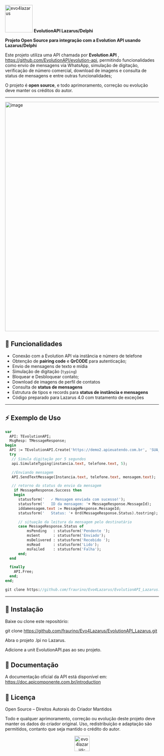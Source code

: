 <p>
  <img width="90" height="90" alt="evo4lazarus" src="https://github.com/user-attachments/assets/15f5565a-b825-4cf7-a2c7-915df8638843" />
  <b><strong>EvolutionAPI Lazarus/Delphi</strong></b>
</p>


**Projeto Open Source para integração com a Evolution API usando Lazarus/Delphi**  

Este projeto utiliza uma API chamada por **Evolution API** , https://github.com/EvolutionAPI/evolution-api, permitindo funcionalidades como envio de mensagens via WhatsApp, simulação de digitação, verificação de número comercial, download de imagens e consulta de status de mensagens e entre outras funcionalidades;

O projeto é **open source**, e todo aprimoramento, correção ou evolução deve manter os créditos do autor.

---
<img width="797" height="750" alt="image" src="https://github.com/user-attachments/assets/2cd2b9e0-a687-4279-87f9-4bf9c117c7c8" /> <p>

## 📌 Funcionalidades

- Conexão com a Evolution API via instância e número de telefone  
- Obtenção de **pairing code** e **QrCODE** para autenticação; 
- Envio de mensagens de texto e mídia  
- Simulação de digitação (`typing`)
- Bloquear e Desbloquear contato;
- Download de imagens de perfil de contatos  
- Consulta de **status de mensagens**  
- Estrutura de tipos e records para **status de instância e mensagens**  
- Código preparado para Lazarus 4.0 com tratamento de exceções  
---
## ⚡ Exemplo de Uso

```pascal
var
  API: TEvolutionAPI;
  MsgResp: TMessageResponse;
begin
  API := TEvolutionAPI.Create('https://demo2.apieuatendo.com.br', 'SUA_APIKEY');
  try 
   // Simula digitação por 5 segundos
   api.SimulateTyping(instancia.text, telefone.text, 5);

   //Enviando mensagem
   API.SendTextMessage(Instancia.text, telefone.text, mensagem.text);

   // retorno do status do envio da mensagem
    if MessageResponse.Success then
    begin
      statusform('   ✓ Mensagem enviada com sucesso!');
      statusform('   ID da mensagem: '+ MessageResponse.MessageId);
      iddamensagem.text := MessageResponse.MessageId;
      statusform('   Status: '+ Ord(MessageResponse.Status).tostring);

      // situação da leitura da mensagem pelo destinatário
      case MessageResponse.Status of
          msPending   : statusform('Pendente ');
          msSent      : statusform('Enviado');
          msDelivered : statusform('Recebido ');
          msRead      : statusform('Lido');
          msFailed    : statusform('Falha');
      end;
  end

  finally
    API.Free;
  end;
end;

git clone https://github.com/fraurino/Evo4Lazarus/EvolutionAPI_Lazarus.git
```
---
## 📂 Instalação

Baixe ou clone este repositório:

git clone https://github.com/fraurino/Evo4Lazarus/EvolutionAPI_Lazarus.git


Abra o projeto .lpi no Lazarus.

Adicione a unit EvolutionAPI.pas ao seu projeto.

## 📖 Documentação

A documentação oficial da API está disponível em:
https://doc.apicomponente.com.br/introduction


## 📝 Licença

Open Source – Direitos Autorais do Criador Mantidos

Todo e qualquer aprimoramento, correção ou evolução deste projeto deve manter os dados do criador original.
Uso, redistribuição e adaptação são permitidos, contanto que seja mantido o crédito do autor.
<center><img width="50" height="50" alt="evo4lazarus-removebg-preview" src="https://github.com/user-attachments/assets/15f5565a-b825-4cf7-a2c7-915df8638843" /></center>

